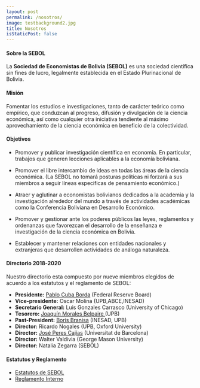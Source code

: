 ```yaml
---
layout: post
permalink: /nosotros/
image: testbackground2.jpg
title: Nosotros
isStaticPost: false
---
```

#### Sobre la SEBOL
La __Sociedad de Economistas de Bolivia (SEBOL)__ es una sociedad científica sin fines de lucro, legalmente establecida en el Estado Plurinacional de Bolivia.

#### Misión
Fomentar los estudios e investigaciones, tanto de carácter teórico como empírico, que conduzcan al progreso, difusión y divulgación de la ciencia económica, así como cualquier otra iniciativa tendiente al máximo aprovechamiento de la ciencia económica en beneficio de la colectividad.

#### Objetivos

* Promover y publicar investigación científica en economía. En particular, trabajos que generen lecciones aplicables a la economía boliviana.

* Promover el libre intercambio de ideas en todas las áreas de la ciencia económica. (La SEBOL no tomará posturas políticas ni forzará a sus miembros a seguir líneas especificas de pensamiento económico.)

* Atraer y aglutinar a economistas bolivianos dedicados a la academia y la investigación alrededor del mundo a través de actividades académicas como la Conferencia Boliviana en Desarrollo Económico.

* Promover y gestionar ante los poderes públicos las leyes, reglamentos y ordenanzas que favorezcan el desarrollo de la enseñanza e investigación de la ciencia económica en Bolivia.

* Establecer y mantener relaciones con entidades nacionales y extranjeras que desarrollen actividades de análoga naturaleza.

#### Directorio 2018-2020

Nuestro directorio esta compuesto por nueve miembros elegidos de acuerdo a los estatutos y el reglamento de SEBOL:

* **Presidente:** <a href="http://www.pcubaborda.net" target="_blank">Pablo Cuba Borda</a> (Federal Reserve Board)
* **Vice-presidente:** Oscar Molina (UPB,ABCE,INESAD)
* **Secretario General:** Luis Gonzales Carrasco (University of Chicago)
* **Tesorero:** <a href="http://jsmoralesb.wixsite.com/personal" target="_blank"> Joaquín  Morales  Belpaire
</a> (UPB)
* **Past-President:** <a href="http://www.boris-branisa.net" target="_blank">Boris Branisa</a> (INESAD, UPB)
* **Director:** Ricardo Nogales (UPB, Oxford University)
* **Director:** <a href="https://joseperescajias.com" target="_blank">José Peres Cajías</a> (Universitat de Barcelona)
* **Director:** Walter Valdivia (George Mason University)
* **Director:** Natalia Zegarra (SEBOL)

#### Estatutos y Reglamento

* <a href="/assets/SEBOL_Estatutos.pdf" target="_blank">Estatutos de SEBOL</a>
* <a href="/assets/SEBOL_Reglamento Interno.pdf" target="_blank">Reglamento Interno</a>

